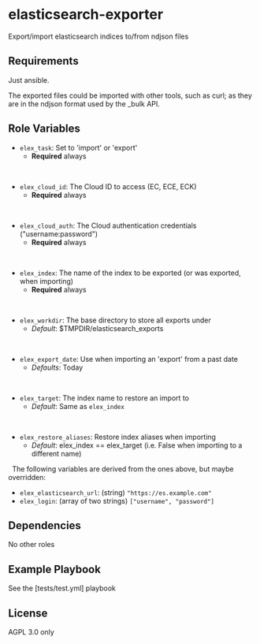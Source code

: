 elasticsearch-exporter
======================

Export/import elasticsearch indices to/from ndjson files

Requirements
------------

Just ansible.

The exported files could be imported with other tools, such as curl; as they are in the
ndjson format used by the _bulk API.

Role Variables
--------------

- `elex_task`: Set to 'import' or 'export'
  - **Required** always

&nbsp;
- `elex_cloud_id`: The Cloud ID to access (EC, ECE, ECK)
  - **Required** always

&nbsp;
- `elex_cloud_auth`: The Cloud authentication credentials ("username:password")
  - **Required** always

&nbsp;
- `elex_index`: The name of the index to be exported (or was exported, when importing)
  - **Required** always

&nbsp;
- `elex_workdir`: The base directory to store all exports under
  - *Default*: $TMPDIR/elasticsearch_exports

&nbsp;
- `elex_export_date`: Use when importing an 'export' from a past date
  - *Defaults*: Today

&nbsp;
- `elex_target`: The index name to restore an import to
  - *Default*: Same as `elex_index`

&nbsp;
- `elex_restore_aliases`: Restore index aliases when importing
  - *Default*: elex_index == elex_target (i.e. False when importing to a different name)

&nbsp;
The following variables are derived from the ones above, but maybe overridden:

- `elex_elasticsearch_url`: (string) `"https://es.example.com"`
- `elex_login`: (array of two strings) `["username", "password"]`

Dependencies
------------

No other roles

Example Playbook
----------------

See the [tests/test.yml] playbook

License
-------

AGPL 3.0 only
